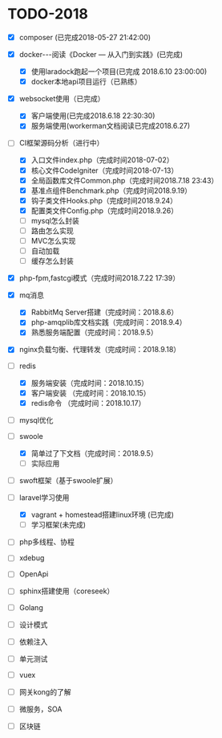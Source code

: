 # TODO-2018
- [x] composer (已完成2018-05-27 21:42:00)
- [x] docker---阅读《Docker — 从入门到实践》(已完成)
    - [x] 使用laradock跑起一个项目(已完成 2018.6.10 23:00:00)
    - [x] docker本地api项目运行（已熟练）
- [x] websocket使用（已完成）
    - [x] 客户端使用(已完成2018.6.18 22:30:30)
    - [x] 服务端使用(workerman文档阅读已完成2018.6.27)
- [ ] CI框架源码分析（进行中）
    - [x] 入口文件index.php（完成时间2018-07-02）
    - [x] 核心文件CodeIgniter（完成时间2018-07-13）
    - [x] 全局函数库文件Common.php（完成时间2018.7.18 23:43）
    - [x] 基准点组件Benchmark.php（完成时间2018.9.19）
    - [x] 钩子类文件Hooks.php（完成时间2018.9.24）
    - [x] 配置类文件Config.php（完成时间2018.9.26）
    - [ ] mysql怎么封装
    - [ ] 路由怎么实现
    - [ ] MVC怎么实现
    - [ ] 自动加载
    - [ ] 缓存怎么封装
- [x] php-fpm,fastcgi模式（完成时间2018.7.22 17:39）
- [x] mq消息
    - [x] RabbitMq Server搭建（完成时间：2018.8.6）
    - [x] php-amqplib库文档实践（完成时间：2018.9.4）
    - [x] 熟悉服务端配置（完成时间：2018.9.5）
- [x] nginx负载匀衡、代理转发（完成时间：2018.9.18）
- [ ] redis
    - [x] 服务端安装（完成时间：2018.10.15）
    - [x] 客户端安装 （完成时间：2018.10.15）
    - [x] redis命令 （完成时间：2018.10.17）
- [ ] mysql优化
- [ ] swoole
    - [x] 简单过了下文档（完成时间：2018.9.5）
    - [ ] 实际应用
- [ ] swoft框架（基于swoole扩展）
- [ ] laravel学习使用
    - [x] vagrant + homestead搭建linux环境 (已完成)
    - [ ] 学习框架(未完成)
- [ ] php多线程、协程
- [ ] xdebug
- [ ] OpenApi
- [ ] sphinx搭建使用（coreseek）
- [ ] Golang
- [ ] 设计模式
- [ ] 依赖注入
- [ ] 单元测试
- [ ] vuex
- [ ] 网关kong的了解
- [ ] 微服务，SOA
- [ ] 区块链


